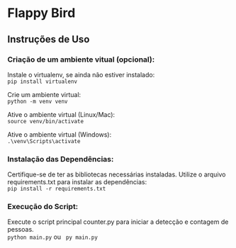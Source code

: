 # Flappy Bird

## Instruções de Uso

### Criação de um ambiente vitual (opcional):
Instale o virtualenv, se ainda não estiver instalado:<br>
``` pip install virtualenv ```

Crie um ambiente virtual:<br>
``` python -m venv venv ```

Ative o ambiente virtual (Linux/Mac):<br>
``` source venv/bin/activate ```

Ative o ambiente virtual (Windows):<br>
``` .\venv\Scripts\activate ```

### Instalação das Dependências: 
Certifique-se de ter as bibliotecas necessárias instaladas. Utilize o arquivo requirements.txt para instalar as dependências: <br>
``` pip install -r requirements.txt ```

### Execução do Script: 
Execute o script principal counter.py para iniciar a detecção e contagem de pessoas.<br>
``` python main.py ```
ou
``` py main.py```
